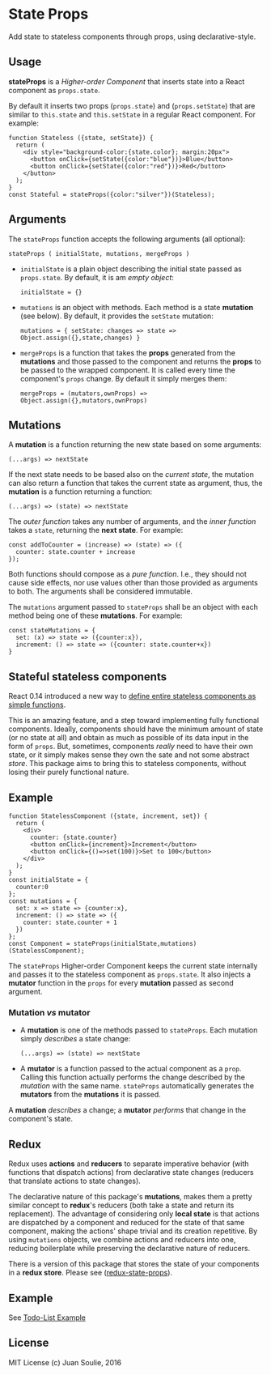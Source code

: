 # State Props

Add state to stateless components through props, using declarative-style.

## Usage

**stateProps** is a *Higher-order Component* that inserts state into a React component as `props.state`.

By default it inserts two props (`props.state`) and (`props.setState`) that are similar to `this.state` and `this.setState` in a regular React component. For example:

```
function Stateless ({state, setState}) {
  return (
    <div style="background-color:{state.color}; margin:20px">
      <button onClick={setState({color:"blue"})}>Blue</button>
      <button onClick={setState({color:"red"})}>Red</button>
    </button>
  );
}
const Stateful = stateProps({color:"silver"})(Stateless);
```

## Arguments

The `stateProps` function accepts the following arguments (all optional):
```
stateProps ( initialState, mutations, mergeProps )
```

* `initialState` is a plain object describing the initial state passed as `props.state`. By default, it is am *empty object*:
  ```
  initialState = {}
  ```

* `mutations` is an object with methods. Each method is a state **mutation** (see below). By default, it provides the `setState` mutation:
  ```
  mutations = { setState: changes => state => Object.assign({},state,changes) }
  ```

* `mergeProps` is a function that takes the **props** generated from the **mutations** and those passed to the component and returns the **props** to be passed to the wrapped component. It is called every time the component's `props` change. By default it simply merges them:
  ```
  mergeProps = (mutators,ownProps) => Object.assign({},mutators,ownProps)
  ```


## Mutations
A **mutation** is a function returning the new state based on some arguments:
```
(...args) => nextState
```
If the next state needs to be based also on the *current state*, the mutation can also return a function that takes the current state as argument, thus, the **mutation** is a function returning a function:
```
(...args) => (state) => nextState
```
The *outer function* takes any number of arguments, and the *inner function* takes a `state`, returning the **next state**. For example:
```
const addToCounter = (increase) => (state) => ({
  counter: state.counter + increase
});
```
Both functions should compose as a *pure function*. I.e., they should not cause side effects, nor use values other than those provided as arguments to both. The arguments shall be considered immutable.

The `mutations` argument passed to `stateProps` shall be an object with each method being one of these **mutations**. For example:
```
const stateMutations = {
  set: (x) => state => ({counter:x}),
  increment: () => state => ({counter: state.counter+x})
}
```

## Stateful stateless components

React 0.14 introduced a new way to [define entire stateless components as
simple functions](https://facebook.github.io/react/docs/reusable-components.html#stateless-functions).

This is an amazing feature, and a step toward implementing fully
functional components. Ideally, components should have the minimum amount
of state (or no state at all) and obtain as much as possible of its data input
in the form of `props`. But, sometimes, components *really* need to have their own
state, or it simply makes sense they own the sate and not some abstract *store*.
This package aims to bring this to stateless components, without losing their purely functional nature.

## Example

```
function StatelessComponent ({state, increment, set}) {
  return (
    <div>
      counter: {state.counter}
      <button onClick={increment}>Increment</button>
      <button onClick={()=>set(100)}>Set to 100</button>
    </div>
  );
}
const initialState = {
  counter:0
};
const mutations = {
  set: x => state => {counter:x},
  increment: () => state => ({
    counter: state.counter + 1
  })
};
const Component = stateProps(initialState,mutations)(StatelessComponent);
```
The `stateProps` Higher-order Component keeps the current state internally and passes it to the stateless component as `props.state`. It also injects a **mutator** function in the `props` for every **mutation** passed as second argument.

### Mutation _vs_ mutator
* A **mutation** is one of the methods passed to `stateProps`. Each mutation simply *describes* a state change:
  ```
  (...args) => (state) => nextState
  ```
* A **mutator** is a function passed to the actual component as a `prop`. Calling this function actually performs the change  described by the *mutation* with the same name. `stateProps` automatically generates the **mutators** from the **mutations** it is passed.

A **mutation** *describes* a change; a **mutator** *performs* that change in the component's state.

## Redux

Redux uses **actions** and **reducers** to separate imperative behavior (with
functions that dispatch actions) from declarative state changes (reducers that
translate actions to state changes).

The declarative nature of this package's **mutations**, makes them a pretty similar
concept to **redux**'s reducers
(both take a state and return its replacement). The advantage
of considering only **local state** is that actions are dispatched by a
component and reduced for the state of that same component, making the actions'
shape trivial and its creation repetitive. By using `mutations` objects,
we combine actions and reducers into one,
reducing boilerplate while preserving the declarative nature of reducers.

There is a version of this package that stores the state of your components in a **redux store**.
Please see ([redux-state-props](https://npmjs.com/package/redux-state-props)).

## Example
See [Todo-List Example](https://github.com/soulie/state-props-examples/tree/master/todolist)

## License

MIT License (c) Juan Soulie, 2016
